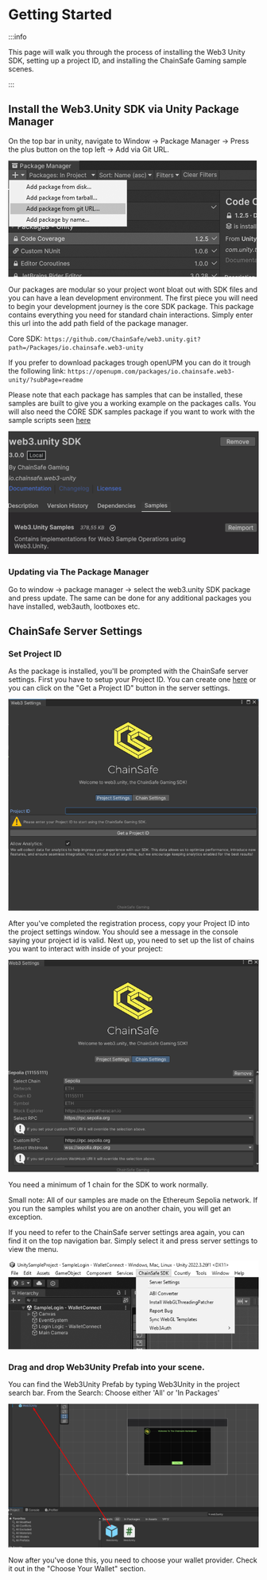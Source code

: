﻿---
slug: /current/getting-started
sidebar_position: 1
sidebar_label: Getting Started
---


# Getting Started

:::info

This page will walk you through the process of installing the Web3 Unity SDK, setting up a project ID, and installing the ChainSafe Gaming sample scenes.

:::


## Install the Web3.Unity SDK via Unity Package Manager

On the top bar in unity, navigate to Window → Package Manager → Press the plus button on the top left → Add via Git URL.
   
![](assets/getting-started/package-manager-add-package.png)

Our packages are modular so your project wont bloat out with SDK files and you can have a lean development environment. The first piece you will need to begin your development journey is the core SDK package. This package contains everything you need for standard chain interactions. Simply enter this url into the add path field of the package manager.

Core SDK:
`https://github.com/ChainSafe/web3.unity.git?path=/Packages/io.chainsafe.web3-unity`

If you prefer to download packages trough openUPM you can do it trough the following link:
`https://openupm.com/packages/io.chainsafe.web3-unity/?subPage=readme`

Please note that each package has samples that can be installed, these samples are built to give you a working example on the packages calls. You will also need the CORE SDK samples package if you want to work with the sample scripts seen [here](/current/sample-scripts)

![](assets/getting-started/import-samples.png)

### Updating via The Package Manager

Go to window → package manager → select the web3.unity SDK package and press update. The same can be done for any additional packages you have installed, web3auth, lootboxes etc.

## ChainSafe Server Settings

### Set Project ID

As the package is installed, you'll be prompted with the ChainSafe server settings. First you have to setup your Project ID. You can create one [here](https://dashboard.gaming.chainsafe.io/) or you can click on the "Get a Project ID" button in the server settings.

![](assets/getting-started/project-settings.png)

After you've completed the registration process, copy your Project ID into the project settings window. You should see a message in the console saying your project id is valid. 
Next up, you need to set up the list of chains you want to interact with inside of your project:

![](assets/getting-started/chain-settings.png)

You need a minimum of 1 chain for the SDK to work normally.

Small note: All of our samples are made on the Ethereum Sepolia network. If you run the samples whilst you are on another chain, you will get an exception.

If you need to refer to the ChainSafe server settings area again, you can find it on the top navigation bar. Simply select it and press server settings to view the menu.

![](assets/getting-started/project-settings-menu.png)

### Drag and drop Web3Unity Prefab into your scene. 
You can find the Web3Unity Prefab by typing Web3Unity in the project search bar. From the Search: Choose either 'All' or 'In Packages' 

![](assets/getting-started/web3unity-prefab.png)

Now after you've done this, you need to choose your wallet provider. Check it out in the "Choose Your Wallet" section.